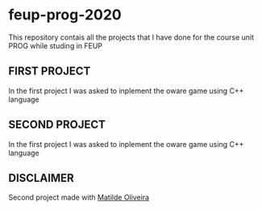 # feup-prog-2020
This repository contais all the projects that I have done for the course unit PROG while studing in FEUP

## FIRST PROJECT
In the first project I was asked to inplement the oware game using C++ language

## SECOND PROJECT
In the first project I was asked to inplement the oware game using C++ language


## DISCLAIMER
Second project made with [Matilde Oliveira](https://github.com/maildejoliveir "maildejoliveira")
